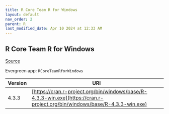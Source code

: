 ```yaml
---
title: R Core Team R for Windows
layout: default
nav_order: 2
parent: R
last_modified_date: Apr 10 2024 at 12:33 AM
---
```


## R Core Team R for Windows

[Source](https://cran.r-project.org/bin/windows/base/)

Evergreen app: `RCoreTeamRforWindows`

| Version | URI                                                                                                                        |
| ------- | -------------------------------------------------------------------------------------------------------------------------- |
| 4.3.3   | [https://cran.r-project.org/bin/windows/base/R-4.3.3-win.exe](https://cran.r-project.org/bin/windows/base/R-4.3.3-win.exe) |
